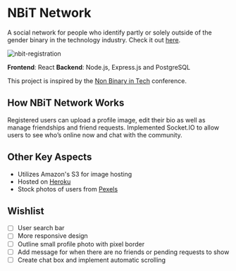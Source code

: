 # NBiT Network
A social network for people who identify partly or solely outside of the gender binary in the technology industry. Check it out [here](https://nbit-network.herokuapp.com/).

![nbit-registration](https://user-images.githubusercontent.com/26869552/31866126-d24d2a7c-b77a-11e7-8762-a171273857db.png)

**Frontend**: React
**Backend**: Node.js, Express.js and PostgreSQL

This project is inspired by the [Non Binary in Tech](https://nonbinary.tech/) conference.

## How NBiT Network Works
Registered users can upload a profile image, edit their bio as well as manage friendships and friend requests. Implemented Socket.IO to allow users to see who’s online now and chat with the community.

## Other Key Aspects
- Utilizes Amazon's S3 for image hosting
- Hosted on [Heroku](https://nbit-network.herokuapp.com/welcome#/)
- Stock photos of users from [Pexels](https://www.pexels.com/)

## Wishlist
- [ ] User search bar
- [ ] More responsive design
- [ ] Outline small profile photo with pixel border
- [ ] Add message for when there are no friends or pending requests to show
- [ ] Create chat box and implement automatic scrolling
